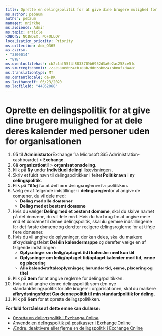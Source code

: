 ```yaml
---
title: Oprette en delingspolitik for at give dine brugere mulighed for at dele deres kalender med personer uden for organisationen
ms.author: pebaum
author: pebaum
manager: mnirkhe
ms.audience: Admin
ms.topic: article
ROBOTS: NOINDEX, NOFOLLOW
localization_priority: Priority
ms.collection: Adm_O365
ms.custom:
- "3800014"
- "898"
ms.openlocfilehash: cb2c0af55f4f8833709b6952d3a6e2ac258ce5fc
ms.sourcegitcommit: 722e9a0ed058cb1eab2dd053be2418b60f7d4aac
ms.translationtype: MT
ms.contentlocale: da-DK
ms.lasthandoff: 06/23/2020
ms.locfileid: "44862068"
---
```

# <a name="create-a-sharing-policy-to-allow-your-users-to-share-their-calendar-with-people-outside-your-organization"></a>Oprette en delingspolitik for at give dine brugere mulighed for at dele deres kalender med personer uden for organisationen

1. Gå til **Administrator**Exchange fra Microsoft 365 Administration-dashboardet  >  **Exchange**.
2. Gå **organization**til  >  **organisationsdeling**.
3. Klik på **Ny** under **Individuel deling**i listevisningen .
4. Skriv et fuldt navn til delingspolitikken i feltet **Politiknavn** i **ny delingspolitik**.
5. Klik på **Tilføj** for at definere delingsreglerne for politikken.
6. Vælg en af følgende indstillinger i **delingsreglen**for at angive de domæner, du vil dele med:
    - **Deling med alle domæner**
    - **Deling med et bestemt domæne**
8. Hvis du vælger **Deling med et bestemt domæne**, skal du skrive navnet på det domæne, du vil dele med. Hvis du har brug for at angive mere end ét domæne til denne delingspolitik, skal du gemme indstillingerne for det første domæne og derefter redigere delingsreglerne for at tilføje flere domæner.
9. Hvis du vil angive de oplysninger, der kan deles, skal du markere afkrydsningsfeltet **Del din kalendermappe** og derefter vælge en af følgende indstillinger:
    - **Oplysninger om ledig/optaget tid i kalender med kun tid**
    - **Oplysninger om ledig/optaget tid/optaget kalender med tid, emne og placering**
    - **Alle kalenderaftaleoplysninger, herunder tid, emne, placering og titel**
11. Klik på **Gem** for at angive reglerne for delingspolitikken.
12. Hvis du vil angive denne delingspolitik som den nye standarddelingspolitik for alle brugere i organisationen, skal du markere **afkrydsningsfeltet Gør denne politik til min standardpolitik for deling.**
13. Klik på **Gem** for at oprette delingspolitikken.  

**For fuld forståelse af dette emne kan du læse:**

- [Oprette en delingspolitik i Exchange Online](https://docs.microsoft.com/exchange/sharing/sharing-policies/create-a-sharing-policy)
- [Anvende en delingspolitik på postkasser i Exchange Online](https://docs.microsoft.com/exchange/sharing/sharing-policies/apply-a-sharing-policy)
- [Ændre, deaktivere eller fjerne en delingspolitik i Exchange Online](https://docs.microsoft.com/exchange/sharing/sharing-policies/modify-a-sharing-policy)